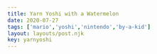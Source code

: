 ```yaml
---
title: Yarn Yoshi with a Watermelon
date: 2020-07-27
tags: ['mario','yoshi','nintendo','by-a-kid']
layout: layouts/post.njk
key: yarnyoshi
---
```


